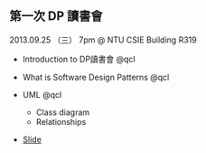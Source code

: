 第一次 DP 讀書會
-----
2013.09.25 （三） 7pm @ NTU CSIE Building R319

* Introduction to DP讀書會 @qcl
* What is Software Design Patterns @qcl
* UML @qcl
	* Class diagram
	* Relationships
	
* [Slide](https://docs.google.com/presentation/d/1X_XyuLo4dRDM0IKz8GkN-W0mn0uOMndPmTbWUQpJIM8/present#slide=id.p)
